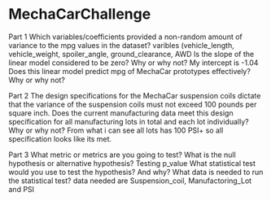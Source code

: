 # MechaCarChallenge
Part 1
Which variables/coefficients provided a non-random amount of variance to the mpg values in the dataset? varibles (vehicle_length, vehicle_weight, spoiler_angle, ground_clearance, AWD
Is the slope of the linear model considered to be zero? Why or why not? My intercept is -1.04
Does this linear model predict mpg of MechaCar prototypes effectively? Why or why not?

Part 2
The design specifications for the MechaCar suspension coils dictate that the variance of the suspension coils must not exceed 100 pounds per square inch. Does the current manufacturing data meet this design specification for all manufacturing lots in total and each lot individually? Why or why not? From what i can see all lots has 100 PSI+ so all specification looks like its met.

Part 3
What metric or metrics are you going to test?
What is the null hypothesis or alternative hypothesis? Testing p_value
What statistical test would you use to test the hypothesis? And why?
What data is needed to run the statistical test? data needed are Suspension_coil, Manufactoring_Lot and PSI
